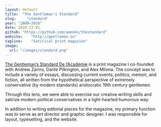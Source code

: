 ```yaml
---
layout: default
title:  "The Gentleman's Standard"
slug:     "standard"
year: "2009—2010"
date: 2010-12-01
github: "https://github.com/amonks/thestandard"
website:    "http://gentleman.so"
tagline:    "Satirical print magazine"
image:
  url: "/images/standard.png"
---
```

<a href="http://gentleman.so">The Gentleman&#8217;s Standard De l&#8217;Acad&eacute;mie</a> is a print magazine I co-founded with Andrew Zarins, Dante Pilkington, and Alex Milona. The concept was to include a variety of essays, discussing current events, politics, memoir, and fiction, all written from the hypothetical perspective of extremely conservative (by modern standards) aristocratic 19th century gentlemen.

Through this lens, we were able to exercise our creative writing skills and satirize modern political conservatives in a light-hearted humorous way.

In addition to writing editorial pieces for the magazine, my primary function was to serve as art director and graphic designer. I was responsible for layout, typesetting, and the website.

